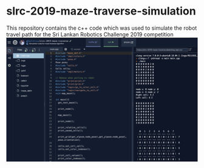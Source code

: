 # slrc-2019-maze-traverse-simulation
This repository contains the c++ code which was used to simulate the robot travel path for the Sri Lankan Robotics Challenge 2019 competition
![Alt text](images/Repl.png?raw=true "Title")